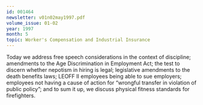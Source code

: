 ```yaml
---
id: 001464
newsletter: v01n02may1997.pdf
volume_issue: 01-02
year: 1997
month: 5
topic: Worker's Compensation and Industrial Insurance
---
```


Today we address free speech considerations in the context of discipline; amendments to the Age Discrimination in Employment Act; the test to discern whether nepotism in hiring is legal; legislative amendments to the death benefits laws; LEOFF II employees being able to sue employers; employees not having a cause of action for “wrongful transfer in violation of public policy”; and to sum it up, we discuss physical fitness standards for firefighters.